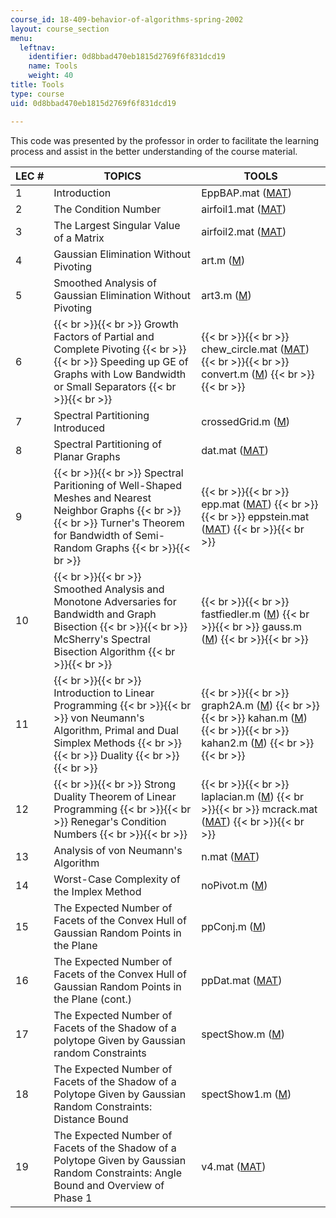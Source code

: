 ```yaml
---
course_id: 18-409-behavior-of-algorithms-spring-2002
layout: course_section
menu:
  leftnav:
    identifier: 0d8bbad470eb1815d2769f6f831dcd19
    name: Tools
    weight: 40
title: Tools
type: course
uid: 0d8bbad470eb1815d2769f6f831dcd19

---
```


This code was presented by the professor in order to facilitate the learning process and assist in the better understanding of the course material.

| LEC # | TOPICS | TOOLS |
| --- | --- | --- |
| 1 | Introduction | EppBAP.mat ([MAT](/coursemedia/18-409-behavior-of-algorithms-spring-2002/f67e7d67c7e8dea47a8e5da5eab6c496_EppBAP.mat)) |
| 2 | The Condition Number | airfoil1.mat ([MAT](/coursemedia/18-409-behavior-of-algorithms-spring-2002/7f5be39c7964d81dc35937a2c70eab4c_airfoil1.mat)) |
| 3 | The Largest Singular Value of a Matrix | airfoil2.mat ([MAT](/coursemedia/18-409-behavior-of-algorithms-spring-2002/d7796cdd8cbc940ba22a57051a916fab_airfoil2.mat)) |
| 4 | Gaussian Elimination Without Pivoting | art.m ([M](/courses/mathematics/18-409-behavior-of-algorithms-spring-2002/tools/art.m)) |
| 5 | Smoothed Analysis of Gaussian Elimination Without Pivoting | art3.m ([M](/courses/mathematics/18-409-behavior-of-algorithms-spring-2002/tools/art3.m)) |
| 6 |  {{< br >}}{{< br >}} Growth Factors of Partial and Complete Pivoting {{< br >}}{{< br >}} Speeding up GE of Graphs with Low Bandwidth or Small Separators {{< br >}}{{< br >}}  |  {{< br >}}{{< br >}} chew\_circle.mat ([MAT](/coursemedia/18-409-behavior-of-algorithms-spring-2002/5f5d7fc4fe27311c3f1a5553e39c9eef_chew_circle.mat)) {{< br >}}{{< br >}} convert.m ([M](/courses/mathematics/18-409-behavior-of-algorithms-spring-2002/tools/convert.m)) {{< br >}}{{< br >}}  |
| 7 | Spectral Partitioning Introduced | crossedGrid.m ([M](/courses/mathematics/18-409-behavior-of-algorithms-spring-2002/tools/crossedGrid.m)) |
| 8 | Spectral Partitioning of Planar Graphs | dat.mat ([MAT](/coursemedia/18-409-behavior-of-algorithms-spring-2002/efe0be5d09d65d8e34e2ef30981e6f40_dat.mat)) |
| 9 |  {{< br >}}{{< br >}} Spectral Paritioning of Well-Shaped Meshes and Nearest Neighbor Graphs {{< br >}}{{< br >}} Turner's Theorem for Bandwidth of Semi-Random Graphs {{< br >}}{{< br >}}  |  {{< br >}}{{< br >}} epp.mat ([MAT](/coursemedia/18-409-behavior-of-algorithms-spring-2002/04a81cbfb53ecf2ccbf949291f2e4e52_epp.mat)) {{< br >}}{{< br >}} eppstein.mat ([MAT](/coursemedia/18-409-behavior-of-algorithms-spring-2002/26055abcf9f7660555b0d85bf02c9cea_eppstein.mat)) {{< br >}}{{< br >}}  |
| 10 |  {{< br >}}{{< br >}} Smoothed Analysis and Monotone Adversaries for Bandwidth and Graph Bisection {{< br >}}{{< br >}} McSherry's Spectral Bisection Algorithm {{< br >}}{{< br >}}  |  {{< br >}}{{< br >}} fastfiedler.m ([M](/courses/mathematics/18-409-behavior-of-algorithms-spring-2002/tools/fastfiedler.m)) {{< br >}}{{< br >}} gauss.m ([M](/courses/mathematics/18-409-behavior-of-algorithms-spring-2002/tools/gauss.m)) {{< br >}}{{< br >}}  |
| 11 |  {{< br >}}{{< br >}} Introduction to Linear Programming {{< br >}}{{< br >}} von Neumann's Algorithm, Primal and Dual Simplex Methods {{< br >}}{{< br >}} Duality {{< br >}}{{< br >}}  |  {{< br >}}{{< br >}} graph2A.m ([M](/courses/mathematics/18-409-behavior-of-algorithms-spring-2002/tools/graph2A.m)) {{< br >}}{{< br >}} kahan.m ([M](/courses/mathematics/18-409-behavior-of-algorithms-spring-2002/tools/kahan.m)) {{< br >}}{{< br >}} kahan2.m ([M](/courses/mathematics/18-409-behavior-of-algorithms-spring-2002/tools/kahan2.m)) {{< br >}}{{< br >}}  |
| 12 |  {{< br >}}{{< br >}} Strong Duality Theorem of Linear Programming {{< br >}}{{< br >}} Renegar's Condition Numbers {{< br >}}{{< br >}}  |  {{< br >}}{{< br >}} laplacian.m ([M](/courses/mathematics/18-409-behavior-of-algorithms-spring-2002/tools/laplacian.m)) {{< br >}}{{< br >}} mcrack.mat ([MAT](/coursemedia/18-409-behavior-of-algorithms-spring-2002/bffa68601f0763a4d49dedf13cafa004_mcrack.mat)) {{< br >}}{{< br >}}  |
| 13 | Analysis of von Neumann's Algorithm | n.mat ([MAT](/coursemedia/18-409-behavior-of-algorithms-spring-2002/f11671794cdbc1d99681e3723a894731_n.mat)) |
| 14 | Worst-Case Complexity of the Implex Method | noPivot.m ([M](/courses/mathematics/18-409-behavior-of-algorithms-spring-2002/tools/noPivot.m)) |
| 15 | The Expected Number of Facets of the Convex Hull of Gaussian Random Points in the Plane | ppConj.m ([M](/courses/mathematics/18-409-behavior-of-algorithms-spring-2002/tools/ppConj.m)) |
| 16 | The Expected Number of Facets of the Convex Hull of Gaussian Random Points in the Plane (cont.) | ppDat.mat ([MAT](/coursemedia/18-409-behavior-of-algorithms-spring-2002/9cb5ca0f11e247c960c556eb649b0c14_ppDat.mat)) |
| 17 | The Expected Number of Facets of the Shadow of a polytope Given by Gaussian random Constraints | spectShow.m ([M](/courses/mathematics/18-409-behavior-of-algorithms-spring-2002/tools/spectShow.m)) |
| 18 | The Expected Number of Facets of the Shadow of a Polytope Given by Gaussian Random Constraints: Distance Bound | spectShow1.m ([M](/courses/mathematics/18-409-behavior-of-algorithms-spring-2002/tools/spectShow1.m)) |
| 19 | The Expected Number of Facets of the Shadow of a Polytope Given by Gaussian Random Constraints: Angle Bound and Overview of Phase 1 | v4.mat ([MAT](/coursemedia/18-409-behavior-of-algorithms-spring-2002/f851971154b68f1c3401082dbf695346_v4.mat))